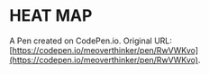 # HEAT MAP

A Pen created on CodePen.io. Original URL: [https://codepen.io/meoverthinker/pen/RwVWKvo](https://codepen.io/meoverthinker/pen/RwVWKvo).


